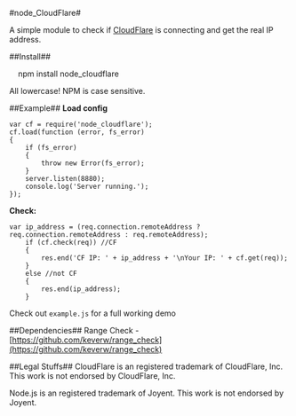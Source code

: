 #node_CloudFlare#

A simple module to check if [CloudFlare](https://www.cloudflare.com/) is connecting and get the real IP address.

##Install##

    npm install node_cloudflare

All lowercase! NPM is case sensitive.

##Example##
**Load config**
```
var cf = require('node_cloudflare');
cf.load(function (error, fs_error)
{
	if (fs_error)
	{
		throw new Error(fs_error);
	}
    server.listen(8880);
	console.log('Server running.');
});

```
**Check:**

```
var ip_address = (req.connection.remoteAddress ? req.connection.remoteAddress : req.remoteAddress);
	if (cf.check(req)) //CF
	{
		res.end('CF IP: ' + ip_address + '\nYour IP: ' + cf.get(req));
	}
	else //not CF
	{	
		res.end(ip_address);
	}
```

Check out `example.js` for a full working demo

##Dependencies##
Range Check - [https://github.com/keverw/range_check](https://github.com/keverw/range_check)

##Legal Stuffs##
CloudFlare is an registered trademark of CloudFlare, Inc. This work is not endorsed by CloudFlare, Inc.

Node.js is an registered trademark of Joyent. This work is not endorsed by Joyent.